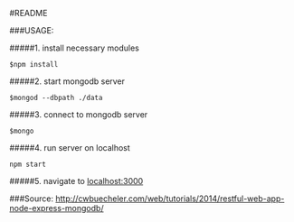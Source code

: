 #README

###USAGE:

#####1. install necessary modules

  `$npm install`

#####2. start mongodb server

  `$mongod --dbpath ./data`

#####3. connect to mongodb server

  `$mongo`

#####4. run server on localhost

  `npm start`

#####5. navigate to [localhost:3000](http://localhost:3000)

###Source:
http://cwbuecheler.com/web/tutorials/2014/restful-web-app-node-express-mongodb/
